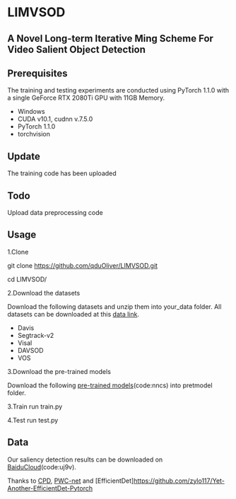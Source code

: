 
# LIMVSOD
## A Novel Long-term Iterative Ming Scheme For Video Salient Object Detection

## Prerequisites
The training and testing experiments are conducted using PyTorch 1.1.0 with a single GeForce RTX 2080Ti GPU with 11GB Memory.
* Windows
* CUDA v10.1, cudnn v.7.5.0
* PyTorch 1.1.0
* torchvision

## Update
The training code has been uploaded
## Todo
Upload data preprocessing code
## Usage
1.Clone

git clone https://github.com/qduOliver/LIMVSOD.git

cd LIMVSOD/

2.Download the datasets

Download the following datasets and unzip them into your_data folder.
All datasets can be downloaded at this [data link](http://dpfan.net/news/).

* Davis
* Segtrack-v2
* Visal
* DAVSOD
* VOS

3.Download the pre-trained models

Download the following [pre-trained models](https://pan.baidu.com/s/1gZ4J85rfMWBM_Ozqey1O6A)(code:nncs) into pretmodel folder. 

3.Train
run train.py

4.Test
run test.py

## Data
Our saliency detection results can be downloaded on [BaiduCloud](https://pan.baidu.com/s/102o67mnMmKzHh2jnSYVJdA)(code:uj9v). 


Thanks to [CPD](https://github.com/wuzhe71/CPD), [PWC-net](https://github.com/sniklaus/pytorch-pwc) and [EfficientDet]https://github.com/zylo117/Yet-Another-EfficientDet-Pytorch



